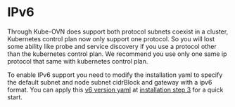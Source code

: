 # IPv6

Through Kube-OVN does support both protocol subnets coexist in a cluster, Kubernetes control plan now only support one protocol. So you will lost some ability like probe and  service discovery if you use a protocol other than the kubernetes control plan. We recommend you use only one same ip protocol that same with kubernetes control plan.

To enable IPv6 support you need to modify the installation yaml to specify the default subnet and node subnet cidrBlock and gateway with a ipv6 format. You can apply this [v6 version yaml](https://raw.githubusercontent.com/alauda/kube-ovn/v0.7.0/yamls/kube-ovn-ipv6.yaml) at [installation step 3](install.md#to-install) for a quick start.